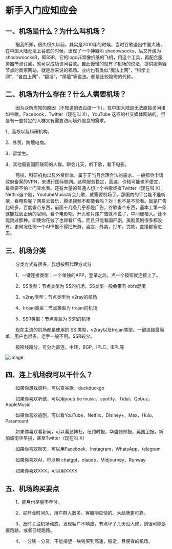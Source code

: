 # 新手入门应知应会

<h2>一、机场是什么？为什么叫机场？</h2>

<p>&nbsp&nbsp&nbsp&nbsp&nbsp&nbsp&nbsp&nbsp据我所知，很久很久以前，其实是2010年的时候，当时谷歌退出中国大陆，在中国大陆无法上谷歌的时候，出现了一个神器叫 shadowsocks，后又升级为 shadowsocksR，即SSR，它的logo非常像折纸的飞机，用这个工具，再配合服务器节点订阅，就可以成功访问谷歌。自此慢慢的就有了机场的说法，提供服务器节点的商家网站，就是后来说的机场。业内也有类似“魔法上网”，“科学上网”，“自由上网”，“翻墙”，“爬墙”等说法。都是比较隐晦的代称。</p>


<h2>二、机场为什么存在？什么人需要机场？</h2>

<p>&nbsp&nbsp&nbsp&nbsp&nbsp&nbsp&nbsp&nbsp因为众所周知的原因（不知道的去百度一下），在中国大陆是无法直接访问诸如谷歌，Facebook，Twitter（现在叫 X），YouTube 这样的社交媒体网站的。但是有一些特定的人群又有需要访问境外信息的需求。</p>
<p>1、高校以及科研机构。</p>
<p>2、外贸，跨境电商。</p>
<p>3、留学生。</p>
<p>4、其他需要国际联网的人群。聊会儿天，听下歌，看下电影。</p>

<p>&nbsp&nbsp&nbsp&nbsp&nbsp&nbsp&nbsp&nbsp高校、科研机构以及外贸群体，属于正当且合理合法的需求，一般都会申请政府备案的VPN，来进行国际联网。这种服务稳定，高速，价格可能也不便宜，最重要不怕上门查水表。还有大量的普通人想上个谷歌或者Twitter（现在叫 X），Netflix追个剧，YoutubeMusic听会儿歌，就需要机场了。那国内的平台能不能听歌，看电影呢？网易云音乐，腾讯视频不都能看吗？对！也不是不能看。就是广告比较多，百度查点东西，前面十几条几乎都是广告，谷歌查个东西，基本上第一条就能找到正确的官网。看个电影吧，开头和片尾广告就不说了，中间硬植入。还不能跳过那种。即使你花钱了也得看广告。而且只能看国产剧，美剧英剧很多都没有。更何况任何一个APP恨不得把旅游，酒店，外卖，打车，贷款，直播都塞进去。</p>

<h2>三、机场分类</h2>

<p>&nbsp&nbsp&nbsp&nbsp&nbsp&nbsp&nbsp&nbsp分类方式有很多，我想按照代理方式分</p>

<p>&nbsp&nbsp&nbsp&nbsp&nbsp&nbsp&nbsp&nbsp1、一键连接类型：一个单独的APP，登录之后，点一个按钮就连接上了。</p>
<p>&nbsp&nbsp&nbsp&nbsp&nbsp&nbsp&nbsp&nbsp2、SS类型：节点类型为 SS的机场，SS类型一般会带有 obfs混淆</p>
<p>&nbsp&nbsp&nbsp&nbsp&nbsp&nbsp&nbsp&nbsp3、v2ray类型：节点类型为 v2ray的机场</p>
<p>&nbsp&nbsp&nbsp&nbsp&nbsp&nbsp&nbsp&nbsp4、trojan类型：节点类型为 trojan的机场</p>
<p>&nbsp&nbsp&nbsp&nbsp&nbsp&nbsp&nbsp&nbsp5、SSR类型：节点类型为 SSR的机场</p>
<p>&nbsp&nbsp&nbsp&nbsp&nbsp&nbsp&nbsp&nbsp现在主流的机场都是使用的 SS 类型，v2ray以及trojan类型。一键连接最简单，用户也很多，老手一般不用。SSR较少。</p>
<p>&nbsp&nbsp&nbsp&nbsp&nbsp&nbsp&nbsp&nbsp按照线路分，可分为直连，中转，BGP，IPLC，IEPL等</p>

![image](https://github.com/wantToDoSomeThing/SSV2RayTrojanSSRClash/blob/master/content/image/xianlu.jpg)

<h2>四、连上机场我可以干什么？</h2>
<p>&nbsp&nbsp&nbsp&nbsp&nbsp&nbsp&nbsp&nbsp如果你想找资料，可以查谷歌，duckduckgo</p>
<p>&nbsp&nbsp&nbsp&nbsp&nbsp&nbsp&nbsp&nbsp如果你喜欢听歌，可以用youtube music，spotify，Tidal，Qobuz，AppleMusic</p>
<p>&nbsp&nbsp&nbsp&nbsp&nbsp&nbsp&nbsp&nbsp如果你喜欢追剧，可以看YouTube，Netflix，Disiney+，Max，Hulu，Paramount</p>
<p>&nbsp&nbsp&nbsp&nbsp&nbsp&nbsp&nbsp&nbsp如果你喜欢看新闻，可以看彭博社，纽约时报，华盛顿邮报，英国卫报，新加坡南华早报，甚至Twitter（现在叫 X）</p>
<p>&nbsp&nbsp&nbsp&nbsp&nbsp&nbsp&nbsp&nbsp如果你喜欢聊天，可以用Facebook，Instagram，WhatsApp，telegram</p>
<p>&nbsp&nbsp&nbsp&nbsp&nbsp&nbsp&nbsp&nbsp如果你喜欢AI，可以用 chatgpt，claude，Midjourney，Runway</p>
<p>&nbsp&nbsp&nbsp&nbsp&nbsp&nbsp&nbsp&nbsp如果你喜欢XXX，可以用XXXX</p>

<h2>五、机场购买要点</h2>
<p>&nbsp&nbsp&nbsp&nbsp&nbsp&nbsp&nbsp&nbsp1、能月付尽量不年付。</p>
<p>&nbsp&nbsp&nbsp&nbsp&nbsp&nbsp&nbsp&nbsp2、买开业时间久，用户群人数多，客服响应快的。大品牌更可靠。</p>
<p>&nbsp&nbsp&nbsp&nbsp&nbsp&nbsp&nbsp&nbsp3、及时关注机场动态，发现客户不响应，节点坏了几天没人修，则很可能是要跑路，或者已经跑路。</p>
<p>&nbsp&nbsp&nbsp&nbsp&nbsp&nbsp&nbsp&nbsp4、一分钱一分货，不能指望一块钱买到高速，稳定，且便宜的机场。</p>

